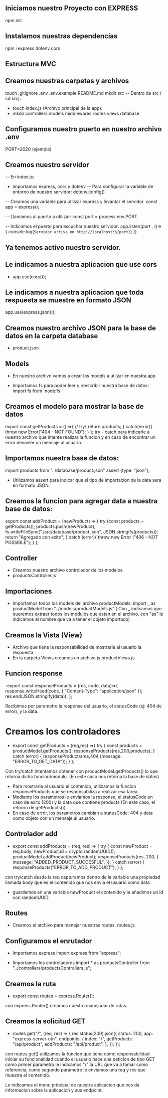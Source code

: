 ## Iniciamos nuestro Proyecto con EXPRESS

npm init

## Instalamos nuestras dependencias

npm i express dotenv cors

## Estructura MVC

## Creamos nuestras carpetas y archivos

touch .gitignore .env .env.example README.md
mkdir src
-- Dentro de src ( cd src):

- touch index.js (Archivo principal de la app).
- mkdir controllers models middlewares routes views database

## Configuramos nuestro puerto en nuestro archivo .env

PORT=2020 (ejemplo)

## Creamos nuestro servidor

-- En index.js:

- importamos express, cors y dotenv
  -- Para configurar la variable de entorno de nuestro servidor:
  dotenv.config()

-- Creamos una variable para utilizar express y levantar el servidor.
const app = express();

-- Llamamos al puerto a utilizar:
const port = process.env.PORT

-- Indicamos el puerto para escuchar nuestro servidor:
app.listen(port , ()=>{
console.log(`Servidor activo en http://localhost:${port}`)
})

## Ya tenemos activo nuestro servidor.

## Le indicamos a nuestra aplicacion que use cors

- app.use(cors());

## Le indicamos a nuestra aplicacion que toda respuesta se muestre en formato JSON

app.use(express.json());

## Creamos nuestro archivo JSON para la base de datos en la carpeta database

- product.json

## Models

- En nuestro archivo vamos a crear los models a utilzar en nuestra app

- Importamos fs para poder leer y reescribir nuestra base de datos:
  import fs from 'node:fs'

## Creamos el modelo para mostrar la base de datos

export const getProducts = () =>{
//
try{
return products;
} catch(error){
throw new Error("404 - NOT FOUND");
}
};
try - catch para indicarle a nuestro archivo que intente realizar la funcion y en caso de encontrar un error devovler un mensaje al usuario.

## Importamos nuestra base de datos:

import products from "../database/product.json" assert {type: "json"};

- Utilizamos assert para indicar que el tipo de importacion de la data sera en formato JSON.

## Creamos la funcion para agregar data a nuestra base de datos:

export const addProduct = (newProduct) => {
try {const products = getProducts();
products.push(newProduct);
fs.writeFileSync("./src/database/product.json", JSON.stringify(products));
return "Agregado con exito";
} catch (error){
throw new Error ("406 - NOT POSSIBLE");
}
};

## Controller

- Creamos nuestro archivo controlador de los modelos.
- productsController.js

## Importaciones

- Importamos todos los models del archivo productModels:
  import _ as productModel from "../models/productModels.js"
  ( Con _ indicamos que queremos extraer todos los modulos que estan en el archivo, con "as" le indicamos el nombre que va a tener el objeto importado)
## Creamos la Vista (View)

- Archivo que tiene la responsabilidad de mostrarle al usuario la respuesta.
- En la carpeta Views creamos un archivo js
  productViews.js

## Funcion response

-export const responseProducts = (res, code, data)=>{
response.writeHead(code, { "Content-Type": "application/json" });
res.end(JSON.stringify(data));
};

Recibimos por parametro la response del usuario, el statusCode (ej: 404 de error), y la data.

# Creamos los controladores

- export const getProducts = (req,res) =>{
  try {
    const products = productModel.getProducts();
    responseProducts(res,200,products);
  } catch (error) {
    responseProducts(res,404,{message: "ERROR_TO_GET_DATA"});
  }
};

Con try/catch intentamos obtener con productModel.getProducts() lo que retorna dicha funcion/modulo. (En este caso nos retorna la base de datos)

- Para mostrarle al usuario el contenido, utilizamos la funcion responseProducts que se responsabiliza a realizar esa tarea. 
- Mediante los parametros le enviamos la response, el statusCode en caso de exito (200) y la data que contiene products (En este caso, el retorno de getProducts()).
- En caso de error, los parametros cambian a statusCode: 404 y data como objeto con un mensaje al usuario.


## Controlador add
- export const addProducts = (req, res) => {
  try {
    const newProduct = req.body;
    newProduct.id = crypto.randomUUID();
    productModel.addProduct(newProduct);
    responseProducts(res, 200, {
      message: "ADDED_PRODUCT_SUCCESFUL",
    });
  } catch (error) {
    responseProducts("ERROR_TO_ADD_PRODUCT");
  }
};

con try/catch desde la req capturamos dentro de la variable una propiedad llamada body que es el contenido que nos envia el usuario como data.
- guardamos en una variable newProduct el contenido y le añadimos un id con randomUUID.

## Routes
- Creamos el archivo para manejar nuestras routes.
 routes.js
## Configuramos el enrutador
- Importamos express
import express from "express";

- Importamos los controladores
import * as productsController from "../controllers/productsControllers.js";

## Creamos la ruta
- export const routes = express.Router();

con express.Router() creamos nuestro manejador de rutas.

## Creamos la solicitud GET
- routes.get("/", (req, res) => {
  res.status(200).json({
    status: 200,
    app: "express-server-utn",
    endpoints: {
      index: "/",
      getProducts: "/api/product",
      addProducts: "/api/product",
    },
  });
});

con routes.get() utilizamos la funcion que tiene como responsabilidad iniciar su funcionalidad cuando el usuario hace una peticion de tipo GET
como primer parametro le indicamos "/" la URL que va a tomar como referencia, como segundo parametro le enviamos una req y res que muestra el contenido. 

Le indicamos el menu principal de nuestra aplicacion que nos da informacion sobre la aplicacion y sus endpoint.
